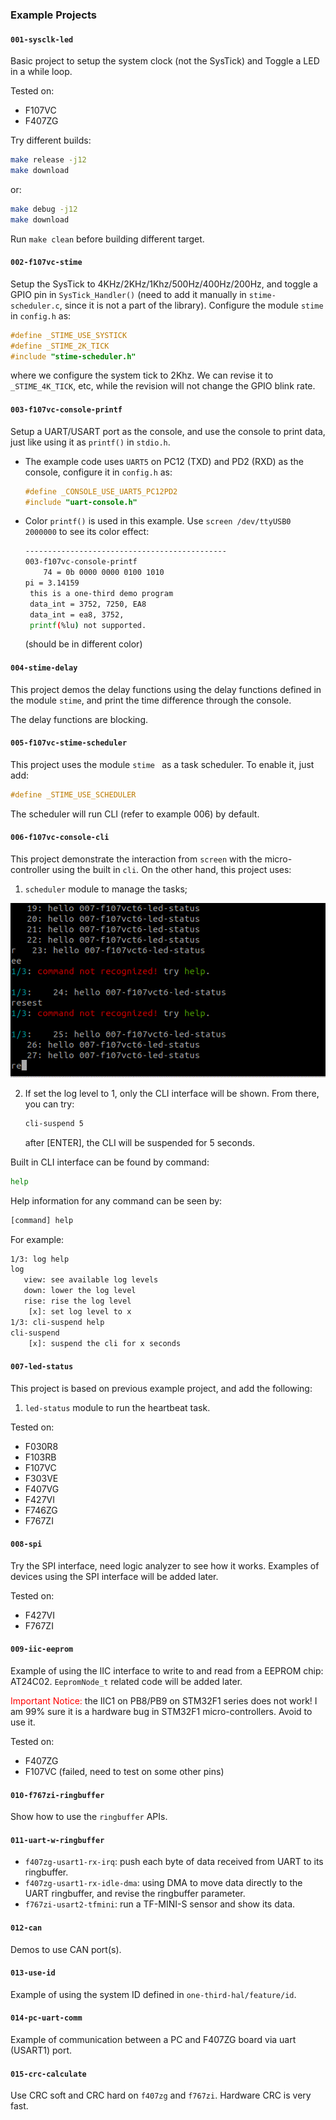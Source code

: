 ### Example Projects

#### `001-sysclk-led`

Basic project to setup the system clock (not the SysTick) and Toggle a LED in a while loop.

Tested on:

* F107VC
* F407ZG

Try different builds:

```bash
make release -j12
make download
```

or:

```bash
make debug -j12
make download
```

Run `make clean` before building different target.

#### `002-f107vc-stime`

Setup the SysTick to 4KHz/2KHz/1Khz/500Hz/400Hz/200Hz, and toggle a GPIO pin in `SysTick_Handler()` (need to add it manually in `stime-scheduler.c`, since it is not a part of the library). Configure the module `stime` in `config.h` as:

```c
#define _STIME_USE_SYSTICK
#define _STIME_2K_TICK
#include "stime-scheduler.h"
```

where we configure the system tick to 2Khz. We can revise it to `_STIME_4K_TICK`, etc, while the revision will not change the GPIO blink rate.

#### `003-f107vc-console-printf`

Setup a UART/USART port as the console, and use the console to print data, just like using it as `printf()` in `stdio.h`.

* The example code uses `UART5` on PC12 (TXD) and PD2 (RXD) as the console, configure it in `config.h` as:

  ```c
  #define _CONSOLE_USE_UART5_PC12PD2
  #include "uart-console.h"
  ```

* Color `printf()` is used in this example. Use `screen /dev/ttyUSB0 2000000` to see its color effect:

  ```bash
  ---------------------------------------------
  003-f107vc-console-printf
      74 = 0b 0000 0000 0100 1010
  pi = 3.14159
   this is a one-third demo program
   data_int = 3752, 7250, EA8
   data_int = ea8, 3752, 
   printf(%lu) not supported.
  ```

  (should be in different color)

#### `004-stime-delay`

This project demos the delay functions using the delay functions defined in the module `stime`, and print the time difference through the console.

The delay functions are blocking.

#### `005-f107vc-stime-scheduler`

This project uses the module `stime ` as a task scheduler. To enable it, just add:

```c
#define _STIME_USE_SCHEDULER
```

The scheduler will run CLI (refer to example 006) by default.

#### `006-f107vc-console-cli`

This project demonstrate the interaction from `screen` with the micro-controller using the built in `cli`. On the other hand, this project uses:

1. `scheduler` module to manage the tasks;

<img src="./console-cli.gif" width="700px">

2. If set the log level to 1, only the CLI interface will be shown. From there, you can try:

   ```bash
   cli-suspend 5
   ```

   after [ENTER], the CLI will be suspended for  5 seconds.

Built in CLI interface can be found by command:

```bash
help
```

Help information for any command can be seen by:

```bash
[command] help
```

For example:

```bash
1/3: log help
log
   view: see available log levels
   down: lower the log level
   rise: rise the log level
    [x]: set log level to x
1/3: cli-suspend help
cli-suspend
    [x]: suspend the cli for x seconds
```

#### `007-led-status`

This project is based on previous example project, and add the following:

1. `led-status` module to run the heartbeat task.

Tested on:

* F030R8
* F103RB
* F107VC
* F303VE
* F407VG
* F427VI
* F746ZG
* F767ZI

#### `008-spi`

Try the SPI interface, need logic analyzer to see how it works. Examples of devices using the SPI interface will be added later.

Tested on:

* F427VI
* F767ZI

#### `009-iic-eeprom`

Example of using the IIC interface to write to and read from a EEPROM chip: AT24C02. `EepromNode_t` related code will be added later.

<span style="color:red">Important Notice:</span> the IIC1 on PB8/PB9 on STM32F1 series does not work! I am 99% sure it is a hardware bug in STM32F1 micro-controllers. Avoid to use it.

Tested on:

* F407ZG
* F107VC (failed, need to test on some other pins)

#### `010-f767zi-ringbuffer`

Show how to use the `ringbuffer` APIs.

#### `011-uart-w-ringbuffer`

* `f407zg-usart1-rx-irq`: push each byte of data received from UART to its ringbuffer.
* `f407zg-usart1-rx-idle-dma`: using DMA to move data directly to the UART ringbuffer, and revise the ringbuffer parameter.
* `f767zi-usart2-tfmini`: run a TF-MINI-S sensor and show its data.

#### `012-can`

Demos to use CAN port(s).

#### `013-use-id`

Example of using the system ID defined in `one-third-hal/feature/id`.
#### `014-pc-uart-comm`

Example of communication between a PC and F407ZG board via uart (USART1) port.

#### `015-crc-calculate`
Use CRC soft and CRC hard on `f407zg` and `f767zi`. Hardware CRC is very fast.
